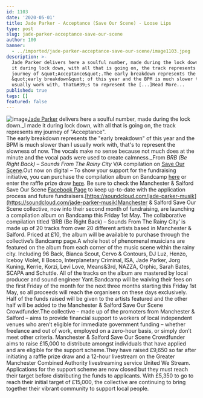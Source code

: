 ```yaml
---
id: 1103
date: '2020-05-01'
title: Jade Parker - Acceptance (Save Our Scene) - Loose Lips
type: post
slug: jade-parker-acceptance-save-our-scene
author: 100
banner:
  - ../imported/jade-parker-acceptance-save-our-scene/image1103.jpeg
description: >-
  Jade Parker delivers here a soulful number, made during the lock down. I made
  it during lock down, with all that is going on, the track represents my
  journey of &quot;Acceptance&quot;.The early breakdown represents the
  &quot;early breakdown&quot; of this year and the BPM is much slower than I
  usually work with, that&#39;s to represent the [...]Read More...
published: true
tags: []
featured: false
---
```

![image](../../imported/jade-parker-acceptance-save-our-scene/image1103.jpeg)[Jade Parker](https://jadeparker.bandcamp.com/) delivers here a soulful number, made during the lock down._I made it during lock down, with all that is going on, the track represents my journey of "Acceptance".  
The early breakdown represents the "early breakdown" of this year and the BPM is much slower than I usually work with, that's to represent the slowness of now. The vocals make no sense because not much does at the minute and the vocal pads were used to create calmness._From _BRB (Be Right Back) – Sounds From The Rainy City_ V/A compilation on [Save Our Scene](https://www.residentadvisor.net/features/3640).Out now on digital – To show your support for the fundraising initiative, you can purchase the compilation album on Bandcamp [here](https://saveourscenemcr.bandcamp.com/album/brb-be-right-back-sounds-from-the-rainy-city) or enter the raffle prize draw [here](https://www.crowdfunder.co.uk/save-our-scene-manchester-salford). Be sure to check the Manchester & Salford Save Our Scene [Facebook Page](https://www.facebook.com/saveourscenemcrsalf/) to keep up-to-date with the application process and future fundraisers.[](https://soundcloud.com/jade-parker-musik)[https://soundcloud.com/jade-parker-musik](https://soundcloud.com/jade-parker-musik)Manchester & Salford Save Our Scene collective, now into their second month of fundraising, are launching a compilation album on Bandcamp this Friday 1st May. The collaborative compilation titled ‘BRB (Be Right Back) – Sounds From The Rainy City’ is made up of 20 tracks from over 20 different artists based in Manchester & Salford. Priced at £10, the album will be available to purchase through the collective’s Bandcamp page.A whole host of phenomenal musicians are featured on the album from each corner of the music scene within the rainy city. Including 96 Back, Bianca Scout, Cervo & Contours, DJ Luz, Henzo, Iceboy Violet, Il Bosco, Interplanetary Criminal, ISA, Jade Parker, Jorg Kuning, Kerrie, Korzi, Levi Love, Means&3rd, NAZZA, Orphic, Sarah Bates, SCAPA and Schuttle. All of the tracks on the album are mastered by local producer and sound engineer Yant.Bandcamp will be waiving their fees on the first Friday of the month for the next three months starting this Friday 1st May, so all proceeds will reach the organisers on these days exclusively. Half of the funds raised will be given to the artists featured and the other half will be added to the Manchester & Salford Save Our Scene Crowdfunder.The collective – made up of the promoters from Manchester & Salford – aims to provide financial support to workers of local independent venues who aren’t eligible for immediate government funding – whether freelance and out of work, employed on a zero-hour basis, or simply don’t meet other criteria. Manchester & Salford Save Our Scene Crowdfunder aims to raise £15,000 to distribute amongst individuals that have applied and are eligible for the support scheme.They have raised £9,650 so far after initiating a raffle prize draw and a 12-hour livestream on the Greater Manchester Combined Authority livestreaming service United We Stream. Applications for the support scheme are now closed but they must reach their target before distributing the funds to applicants. With £5,350 to go to reach their initial target of £15,000, the collective are continuing to bring together their vibrant community to support local people.